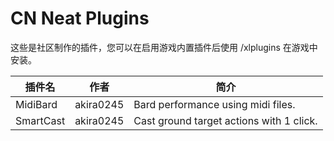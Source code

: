 # CN Neat Plugins

这些是社区制作的插件，您可以在启用游戏内置插件后使用 /xlplugins 在游戏中安装。


| 插件名 | 作者 | 简介 |
|---------------|---------------|-----------------|
| MidiBard | akira0245 | Bard performance using midi files. |
| SmartCast | akira0245 | Cast ground target actions with 1 click. |